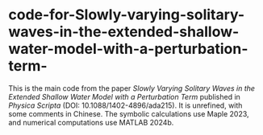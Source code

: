 # code-for-Slowly-varying-solitary-waves-in-the-extended-shallow-water-model-with-a-perturbation-term-
This is the main code from the paper *Slowly Varying Solitary Waves in the Extended Shallow Water Model with a Perturbation Term* published in *Physica Scripta* (DOI: 10.1088/1402-4896/ada215). It is unrefined, with some comments in Chinese. The symbolic calculations use Maple 2023, and numerical computations use MATLAB 2024b.

